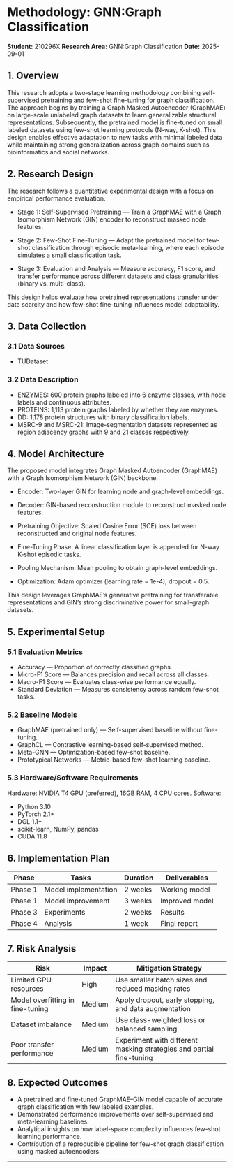 # Methodology: GNN:Graph Classification

**Student:** 210296X
**Research Area:** GNN:Graph Classification
**Date:** 2025-09-01

## 1. Overview

This research adopts a two-stage learning methodology combining self-supervised pretraining and few-shot fine-tuning for graph classification. The approach begins by training a Graph Masked Autoencoder (GraphMAE) on large-scale unlabeled graph datasets to learn generalizable structural representations. Subsequently, the pretrained model is fine-tuned on small labeled datasets using few-shot learning protocols (N-way, K-shot). This design enables effective adaptation to new tasks with minimal labeled data while maintaining strong generalization across graph domains such as bioinformatics and social networks.

## 2. Research Design

The research follows a quantitative experimental design with a focus on empirical performance evaluation.

- Stage 1: Self-Supervised Pretraining — Train a GraphMAE with a Graph Isomorphism Network (GIN) encoder to reconstruct masked node features.

- Stage 2: Few-Shot Fine-Tuning — Adapt the pretrained model for few-shot classification through episodic meta-learning, where each episode simulates a small classification task.

- Stage 3: Evaluation and Analysis — Measure accuracy, F1 score, and transfer performance across different datasets and class granularities (binary vs. multi-class).

This design helps evaluate how pretrained representations transfer under data scarcity and how few-shot fine-tuning influences model adaptability.

## 3. Data Collection

### 3.1 Data Sources
- TUDataset
### 3.2 Data Description

- ENZYMES: 600 protein graphs labeled into 6 enzyme classes, with node labels and continuous attributes.
- PROTEINS: 1,113 protein graphs labeled by whether they are enzymes.
- DD: 1,178 protein structures with binary classification labels.
- MSRC-9 and MSRC-21: Image-segmentation datasets represented as region adjacency graphs with 9 and 21 classes respectively.

## 4. Model Architecture

The proposed model integrates Graph Masked Autoencoder (GraphMAE) with a Graph Isomorphism Network (GIN) backbone.

- Encoder: Two-layer GIN for learning node and graph-level embeddings.

- Decoder: GIN-based reconstruction module to reconstruct masked node features.

- Pretraining Objective: Scaled Cosine Error (SCE) loss between reconstructed and original node features.

- Fine-Tuning Phase: A linear classification layer is appended for N-way K-shot episodic tasks.

- Pooling Mechanism: Mean pooling to obtain graph-level embeddings.

- Optimization: Adam optimizer (learning rate = 1e-4), dropout = 0.5.

This design leverages GraphMAE’s generative pretraining for transferable representations and GIN’s strong discriminative power for small-graph datasets.

## 5. Experimental Setup

### 5.1 Evaluation Metrics
- Accuracy — Proportion of correctly classified graphs.
- Micro-F1 Score — Balances precision and recall across all classes.
- Macro-F1 Score — Evaluates class-wise performance equally.
- Standard Deviation — Measures consistency across random few-shot tasks.
### 5.2 Baseline Models
- GraphMAE (pretrained only) — Self-supervised baseline without fine-tuning.
- GraphCL — Contrastive learning-based self-supervised method.
- Meta-GNN — Optimization-based few-shot baseline.
- Prototypical Networks — Metric-based few-shot learning baseline.
### 5.3 Hardware/Software Requirements
Hardware: NVIDIA T4 GPU (preferred), 16GB RAM, 4 CPU cores. 
Software:
- Python 3.10
- PyTorch 2.1+
- DGL 1.1+
- scikit-learn, NumPy, pandas
- CUDA 11.8
## 6. Implementation Plan

| Phase | Tasks | Duration | Deliverables |
|-------|-------|----------|--------------|
| Phase 1 | Model implementation | 2 weeks | Working model |
| Phase 1 | Model improvement | 3 weeks | Improved model |
| Phase 3 | Experiments | 2 weeks | Results |
| Phase 4 | Analysis | 1 week | Final report |

## 7. Risk Analysis

| Risk	| Impact | Mitigation Strategy |
|-------|--------|---------------------|
| Limited GPU resources	| High |	Use smaller batch sizes and reduced masking rates |
| Model overfitting in fine-tuning	| Medium |	Apply dropout, early stopping, and data augmentation |
| Dataset imbalance | 	Medium |	Use class-weighted loss or balanced sampling |
| Poor transfer performance |	Medium |	Experiment with different masking strategies and partial fine-tuning |
## 8. Expected Outcomes

- A pretrained and fine-tuned GraphMAE–GIN model capable of accurate graph classification with few labeled examples.
- Demonstrated performance improvements over self-supervised and meta-learning baselines.
- Analytical insights on how label-space complexity influences few-shot learning performance.
- Contribution of a reproducible pipeline for few-shot graph classification using masked autoencoders.
---

